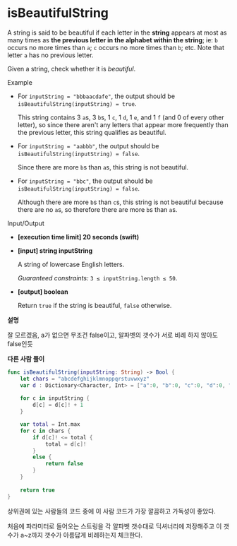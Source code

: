 # isBeautifulString

A string is said to be beautiful if each letter in the **string** appears at most as many times as **the previous letter in the alphabet within the string**; ie: `b` occurs no more times than `a`; `c` occurs no more times than `b`; etc. Note that letter `a` has no previous letter.

Given a string, check whether it is *beautiful*.

Example

- For `inputString = "bbbaacdafe"`, the output should be `isBeautifulString(inputString) = true`.

  This string contains 3 `a`s, 3 `b`s, 1 `c`, 1 `d`, 1 `e`, and 1 `f` (and 0 of every other letter), so since there aren't any letters that appear more frequently than the previous letter, this string qualifies as beautiful.

- For `inputString = "aabbb"`, the output should be `isBeautifulString(inputString) = false`.

  Since there are more `b`s than `a`s, this string is not beautiful.

- For `inputString = "bbc"`, the output should be `isBeautifulString(inputString) = false`.

  Although there are more `b`s than `c`s, this string is not beautiful because there are no `a`s, so therefore there are more `b`s than `a`s.

Input/Output

- **[execution time limit] 20 seconds (swift)**

- **[input] string inputString**

  A string of lowercase English letters.

  *Guaranteed constraints:*
  `3 ≤ inputString.length ≤ 50`.

- **[output] boolean**

  Return `true` if the string is beautiful, `false` otherwise.

**설명**

잘 모르겠음, a가 없으면 무조건 false이고, 알파벳의 갯수가 서로 비례 하지 않아도 false인듯

**다른 사람 풀이**

```swift
func isBeautifulString(inputString: String) -> Bool {
    let chars = "abcdefghijklmnoppqrstuvwxyz"
    var d : Dictionary<Character, Int> = ["a":0, "b":0, "c":0, "d":0, "e":0, "f":0, "g":0, "h":0, "i":0, "j":0, "k":0, "l":0, "m":0, "n":0, "o":0, "p":0, "q":0, "r":0, "s":0, "t":0, "u":0, "v":0, "w":0, "x":0, "y":0, "z":0]
    
    for c in inputString {
        d[c] = d[c]! + 1
    }

    var total = Int.max
    for c in chars {
        if d[c]! <= total {
            total = d[c]!
        }
        else {
            return false
        }
    }
    
    return true
}
```

상위권에 있는 사람들의 코드 중에 이 사람 코드가 가장 깔끔하고 가독성이 좋았다.

처음에 파라미터로 들어오는 스트링을 각 알파벳 갯수대로 딕셔너리에 저장해주고 이 갯수가 a~z까지 갯수가 아름답게 비례하는지 체크한다.